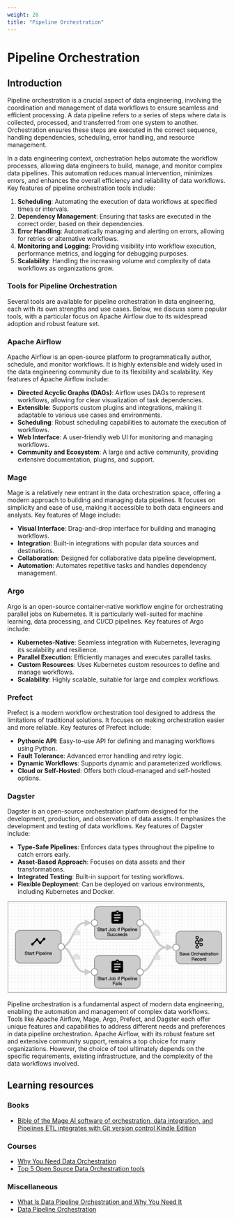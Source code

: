 ```yaml
---
weight: 20
title: "Pipeline Orchestration"
---
```


# Pipeline Orchestration

## Introduction
Pipeline orchestration is a crucial aspect of data engineering, involving the coordination and management of data workflows to ensure seamless and efficient processing. A data pipeline refers to a series of steps where data is collected, processed, and transferred from one system to another. Orchestration ensures these steps are executed in the correct sequence, handling dependencies, scheduling, error handling, and resource management.

In a data engineering context, orchestration helps automate the workflow processes, allowing data engineers to build, manage, and monitor complex data pipelines. This automation reduces manual intervention, minimizes errors, and enhances the overall efficiency and reliability of data workflows. Key features of pipeline orchestration tools include:

1. **Scheduling**: Automating the execution of data workflows at specified times or intervals.
2. **Dependency Management**: Ensuring that tasks are executed in the correct order, based on their dependencies.
3. **Error Handling**: Automatically managing and alerting on errors, allowing for retries or alternative workflows.
4. **Monitoring and Logging**: Providing visibility into workflow execution, performance metrics, and logging for debugging purposes.
5. **Scalability**: Handling the increasing volume and complexity of data workflows as organizations grow.

### Tools for Pipeline Orchestration
Several tools are available for pipeline orchestration in data engineering, each with its own strengths and use cases. Below, we discuss some popular tools, with a particular focus on Apache Airflow due to its widespread adoption and robust feature set.

### Apache Airflow
Apache Airflow is an open-source platform to programmatically author, schedule, and monitor workflows. It is highly extensible and widely used in the data engineering community due to its flexibility and scalability. Key features of Apache Airflow include:

- **Directed Acyclic Graphs (DAGs)**: Airflow uses DAGs to represent workflows, allowing for clear visualization of task dependencies.
- **Extensible**: Supports custom plugins and integrations, making it adaptable to various use cases and environments.
- **Scheduling**: Robust scheduling capabilities to automate the execution of workflows.
- **Web Interface**: A user-friendly web UI for monitoring and managing workflows.
- **Community and Ecosystem**: A large and active community, providing extensive documentation, plugins, and support.

### Mage
Mage is a relatively new entrant in the data orchestration space, offering a modern approach to building and managing data pipelines. It focuses on simplicity and ease of use, making it accessible to both data engineers and analysts. Key features of Mage include:

- **Visual Interface**: Drag-and-drop interface for building and managing workflows.
- **Integration**: Built-in integrations with popular data sources and destinations.
- **Collaboration**: Designed for collaborative data pipeline development.
- **Automation**: Automates repetitive tasks and handles dependency management.

### Argo
Argo is an open-source container-native workflow engine for orchestrating parallel jobs on Kubernetes. It is particularly well-suited for machine learning, data processing, and CI/CD pipelines. Key features of Argo include:

- **Kubernetes-Native**: Seamless integration with Kubernetes, leveraging its scalability and resilience.
- **Parallel Execution**: Efficiently manages and executes parallel tasks.
- **Custom Resources**: Uses Kubernetes custom resources to define and manage workflows.
- **Scalability**: Highly scalable, suitable for large and complex workflows.

### Prefect
Prefect is a modern workflow orchestration tool designed to address the limitations of traditional solutions. It focuses on making orchestration easier and more reliable. Key features of Prefect include:

- **Pythonic API**: Easy-to-use API for defining and managing workflows using Python.
- **Fault Tolerance**: Advanced error handling and retry logic.
- **Dynamic Workflows**: Supports dynamic and parameterized workflows.
- **Cloud or Self-Hosted**: Offers both cloud-managed and self-hosted options.

### Dagster
Dagster is an open-source orchestration platform designed for the development, production, and observation of data assets. It emphasizes the development and testing of data workflows. Key features of Dagster include:

- **Type-Safe Pipelines**: Enforces data types throughout the pipeline to catch errors early.
- **Asset-Based Approach**: Focuses on data assets and their transformations.
- **Integrated Testing**: Built-in support for testing workflows.
- **Flexible Deployment**: Can be deployed on various environments, including Kubernetes and Docker.


![Pipeline Orchestration](orchestration.png)


Pipeline orchestration is a fundamental aspect of modern data engineering, enabling the automation and management of complex data workflows. Tools like Apache Airflow, Mage, Argo, Prefect, and Dagster each offer unique features and capabilities to address different needs and preferences in data pipeline orchestration. Apache Airflow, with its robust feature set and extensive community support, remains a top choice for many organizations. However, the choice of tool ultimately depends on the specific requirements, existing infrastructure, and the complexity of the data workflows involved.


## Learning resources
### Books
- [Bible of the Mage AI software of orchestration, data integration, and Pipelines ETL integrates with Git version control Kindle Edition](https://www.amazon.com/software-orchestration-integration-Pipelines-integrates-ebook/dp/B0CVXTCM82)

### Courses
- [Why You Need Data Orchestration](https://www.youtube.com/watch?v=ZtlS5-G-gng)
- [Top 5 Open Source Data Orchestration tools](https://www.youtube.com/watch?v=8WeNYROA-Tw)

### Miscellaneous
- [What Is Data Pipeline Orchestration and Why You Need It](https://www.ascend.io/blog/what-is-data-pipeline-orchestration-and-why-you-need-it/)
- [Data Pipeline Orchestration](https://towardsdatascience.com/data-pipeline-orchestration-9887e1b5eb7a)